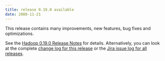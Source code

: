 ```yaml
---
title: release 0.19.0 available
date: 2008-11-21
---
```

<!---
  Licensed under the Apache License, Version 2.0 (the "License");
  you may not use this file except in compliance with the License.
  You may obtain a copy of the License at

   http://www.apache.org/licenses/LICENSE-2.0

  Unless required by applicable law or agreed to in writing, software
  distributed under the License is distributed on an "AS IS" BASIS,
  WITHOUT WARRANTIES OR CONDITIONS OF ANY KIND, either express or implied.
  See the License for the specific language governing permissions and
  limitations under the License. See accompanying LICENSE file.
-->

This release contains many improvements, new features, bug fixes and
optimizations.

See the [Hadoop 0.19.0 Release
Notes](https://hadoop.apache.org/docs/r0.19.0/releasenotes.html) for
details. Alternatively, you can look at the complete [change log for
this release](https://hadoop.apache.org/docs/r0.19.0/changes.html) or the
[Jira issue log for all
releases](http://issues.apache.org/jira/browse/HADOOP?report=com.atlassian.jira.plugin.system.project:changelog-panel).

